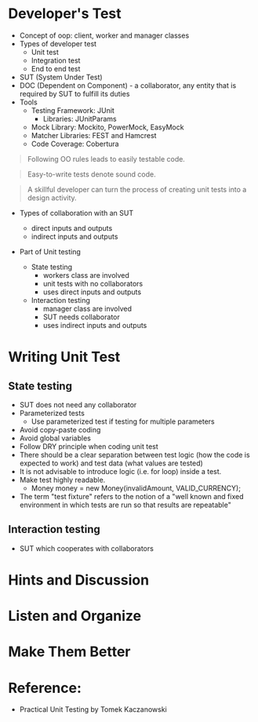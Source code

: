 # Developer's Test

- Concept of oop: client, worker and manager classes
- Types of developer test
  - Unit test
  - Integration test
  - End to end test
- SUT (System Under Test)
- DOC (Dependent on Component) - a collaborator, any entity that is required by SUT to fulfill its duties
 - Tools
   - Testing Framework: JUnit
     - Libraries: JUnitParams
   - Mock Library: Mockito, PowerMock, EasyMock
   - Matcher Libraries: FEST and Hamcrest
   - Code Coverage: Cobertura

> Following OO rules leads to easily testable code.

> Easy-to-write tests denote sound code.

> A skillful developer can turn the process of creating unit tests into a design activity.

- Types of collaboration with an SUT
  - direct inputs and outputs
  - indirect inputs and outputs

- Part of Unit testing
  - State testing
    - workers class are involved
    - unit tests with no collaborators
    - uses direct inputs and outputs
  - Interaction testing
    - manager class are involved
    - SUT needs collaborator
    - uses indirect inputs and outputs

# Writing Unit Test

## State testing

- SUT does not need any collaborator
- Parameterized tests
  - Use parameterized test if testing for multiple parameters
- Avoid copy-paste coding
- Avoid global variables
- Follow DRY principle when coding unit test
- There should be a clear separation between test logic (how the code is expected to work) and test data (what values are tested)
- It is not advisable to introduce logic (i.e. for loop) inside a test.
- Make test highly readable.
  - Money money = new Money(invalidAmount, VALID_CURRENCY);
- The term "test fixture" refers to the notion of a "well known and fixed environment in which tests are run so that results are repeatable"

## Interaction testing

- SUT which cooperates with collaborators

# Hints and Discussion

# Listen and Organize

# Make Them Better

# Reference:

- Practical Unit Testing by Tomek Kaczanowski